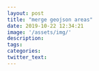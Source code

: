```yaml
---
layout: post
title: "merge geojson areas"
date: 2019-10-22 12:34:21
image: '/assets/img/'
description:
tags:
categories:
twitter_text:
---
```

